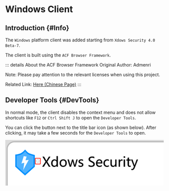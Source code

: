 # Windows Client

## Introduction {#Info}
The `Windows` platform client was added starting from `Xdows Security 4.0 Beta-7`.

The client is built using the `ACF Browser Framework`.

::: details About the ACF Browser Framework
Original Author: Admenri

Note: Please pay attention to the relevant licenses when using this project.

Related Link: [Here (Chinese Page)](https://bbs.125.la/forum.php?mod=viewthread&tid=14845602)
:::

## Developer Tools {#DevTools}

In normal mode, the client disables the context menu and does not allow shortcuts like `F12` or `Ctrl Shift J` to open the `Developer Tools`.

You can click the button next to the title bar icon (as shown below). After clicking, it may take a few seconds for the `Developer Tools` to open.

![Developer Tools Open Button](./../PNG/Client-Windows-DevTools.png)